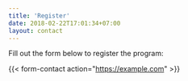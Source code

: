 ```yaml
---
title: 'Register'
date: 2018-02-22T17:01:34+07:00
layout: contact
---
```



Fill out the form below to register the program:

{{< form-contact action="https://example.com"  >}}

